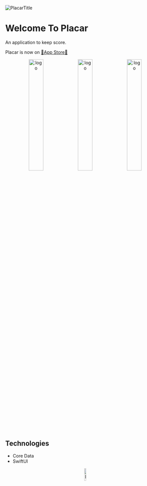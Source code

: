 
![PlacarTitle](https://github.com/user-attachments/assets/1d49681c-67cc-4fc9-bc28-b49df7ed4e5c)

<h1>Welcome To Placar</h1>
<p>An application to keep score.</p>
<p>Placar is now on <a href="https://apps.apple.com/br/app/placar-marcador-de-pontos/id6473264774" target="blank">🌟App Store🌟</a></p>

<div align="center">
  <img src="https://github.com/user-attachments/assets/485fd78b-d5b9-4ecb-997a-49e8cce208bd" width="30%" alt="logo">
  <img src="https://github.com/user-attachments/assets/44e73b2a-2037-4815-852e-1186cd863d1b" width="30%" alt="logo">
  <img src="https://github.com/user-attachments/assets/3d83e0d6-c18a-4f2c-adc2-713feab24fca" width="30%" alt="logo">


</div>



<h2>Technologies</h2>
<ul>
  <li>Core Data</li>
   <li>SwiftUI</li>
</ul>

<div align="center">
  <img src="https://github.com/user-attachments/assets/b502a5d4-9fd4-4687-9af9-22ee90dea3fb" width="10%" alt="logo">

</div>


